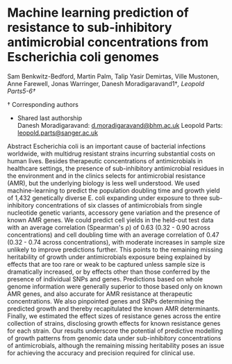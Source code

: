 # Machine learning prediction of resistance to sub-inhibitory antimicrobial concentrations from Escherichia coli genomes

Sam Benkwitz-Bedford,
Martin Palm,
Talip Yasir Demirtas,
Ville Mustonen,
Anne Farewell,
Jonas Warringer,
Danesh Moradigaravand1†*,
Leopold Parts5-6†*

†  Corresponding authors 
* Shared last authorship  
Danesh Moradigaravand: d.moradigaravand@bhm.ac.uk
Leopold Parts: leopold.parts@sanger.ac.uk 

 
Abstract 
Escherichia coli is an important cause of bacterial infections worldwide, with multidrug resistant strains incurring substantial costs on human lives. Besides therapeutic concentrations of antimicrobials in healthcare settings, the presence of sub-inhibitory antimicrobial residues in the environment and in the clinics selects for antimicrobial resistance (AMR), but the underlying biology is less well understood. We used machine-learning to predict the population doubling time and growth yield of 1,432 genetically diverse E. coli expanding under exposure to three sub-inhibitory concentrations of six classes of antimicrobials from single nucleotide genetic variants, accessory gene variation and the presence of known AMR genes. We could predict cell yields in the held-out test data with an average correlation (Spearman's ρ) of 0.63 (0.32 - 0.90 across concentrations) and cell doubling time with an average correlation of 0.47 (0.32 - 0.74 across concentrations), with moderate increases in sample size unlikely to improve predictions further. This points to the remaining missing heritability of growth under antimicrobials exposure being explained by effects that are too rare or weak to be captured unless sample size is dramatically increased, or by effects other than those conferred by the presence of individual SNPs and genes. Predictions based on whole genome information were generally superior to those based only on known AMR genes, and also accurate for AMR resistance at therapeutic concentrations. We also pinpointed genes and SNPs determining the predicted growth and thereby recapitulated the known AMR determinants. Finally, we estimated the effect sizes of resistance genes across the entire collection of strains, disclosing growth effects for known resistance genes for each strain. Our results underscore the potential of predictive modelling of growth patterns from genomic data under sub-inhibitory concentrations of antimicrobials, although the remaining missing heritability poses an issue for achieving the accuracy and precision required for clinical use. 
